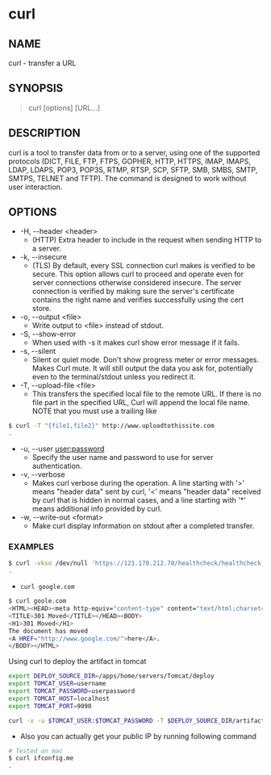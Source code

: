 # curl

## NAME

curl - transfer a URL

## SYNOPSIS

> curl [options] [URL...]

## DESCRIPTION

curl  is a tool to transfer data from or to a server, using one of the supported protocols (DICT, FILE, FTP, FTPS, GOPHER, HTTP, HTTPS, IMAP, IMAPS, LDAP, LDAPS, POP3, POP3S, RTMP, RTSP, SCP, SFTP, SMB, SMBS, SMTP, SMTPS, TELNET and TFTP).
The command is designed to work without user interaction.

## OPTIONS

* -H, --header \<header\>
  * (HTTP) Extra header to include in the request when sending HTTP to a server.
* -k, --insecure
  * (TLS)  By default, every SSL connection curl makes is verified to be secure.
      This option allows curl to proceed and operate even for server connections otherwise considered insecure.
      The server connection is verified by making sure the server's certificate contains the right name and verifies successfully using the cert store.
* -o, --output \<file\>
  * Write output to \<file\> instead of stdout.
* -S, --show-error
  * When used with -s it makes curl show error message if it fails.
* -s, --silent
  * Silent  or quiet mode.
      Don't show progress meter or error messages.  
      Makes Curl mute.
      It will still output the data you ask for, potentially even to the terminal/stdout unless you redirect it.
* -T, --upload-file \<file\>
  * This transfers the specified local file to the remote URL. If there is no file part in the specified URL, Curl will append the local file name. NOTE that you must use a  trailing like

```bash
$ curl -T "{file1,file2}" http://www.uploadtothissite.com
.
```

* -u, --user <user:password>
  * Specify the user name and password to use for server authentication.
* -v, --verbose
  * Makes curl verbose during the operation.
      A line starting with '>' means "header data" sent by curl, '<' means "header data" received by curl that is hidden in normal cases, and a line starting with '*' means additional info provided by curl.
* -w, --write-out \<format\>
  * Make curl display information on stdout after a completed transfer.

### EXAMPLES

```bash
$ curl -vkso /dev/null 'https://121.170.212.70/healthcheck/healthcheck.htm' -H'X-test-Debug: 1' -H'Host: test.groceries.org.com'
.
```

* `curl google.com`

```bash
$ curl goole.com
<HTML><HEAD><meta http-equiv="content-type" content="text/html;charset=utf-8">
<TITLE>301 Moved</TITLE></HEAD><BODY>
<H1>301 Moved</H1>
The document has moved
<A HREF="http://www.google.com/">here</A>.
</BODY></HTML>
```

Using curl to deploy the artifact in tomcat

```bash
export DEPLOY_SOURCE_DIR=/apps/home/servers/Tomcat/deploy
export TOMCAT_USER=username
export TOMCAT_PASSWORD=userpassword
export TOMCAT_HOST=localhost
export TOMCAT_PORT=9090

curl -v -u $TOMCAT_USER:$TOMCAT_PASSWORD -T $DEPLOY_SOURCE_DIR/artifact.war http://$TOMCAT_HOST:$TOMCAT_PORT/manager/text/deploy?path=/offer
```

* Also you can actually get your public IP by running following command

```bash
# Tested on mac
$ curl ifconfig.me
.
```
